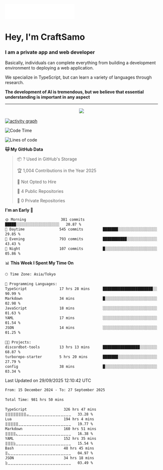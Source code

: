 <img src="images/header.svg"></img>

# Hey, I'm CraftSamo

### I am a private app and web developer

Basically, individuals can complete everything from building a development
environment to deploying a web application.

We specialize in TypeScript, but can learn a variety of languages through
research.

**The development of AI is tremendous, but we believe that essential
understanding is important in any aspect**

---

<p align="center">
  <img alig src="https://github-profile-trophy.vercel.app/?username=craftsamo&theme=onedark&column=-1" />
</p>

[![activity graph](https://github-readme-activity-graph.vercel.app/graph?username=craftsamo&theme=github-dark-dimmed&custom_title=Guilyx%20Activity%20Graph&hide_border=true)](https://github.com/ashutosh00710/github-readme-activity-graph)

<!--START_SECTION:waka-->
![Code Time](http://img.shields.io/badge/Code%20Time-981%20hrs%2050%20mins-blue)

![Lines of code](https://img.shields.io/badge/From%20Hello%20World%20I%27ve%20Written-578.5%20thousand%20lines%20of%20code-blue)

**🐱 My GitHub Data** 

> 📦 ? Used in GitHub's Storage 
 > 
> 🏆 1,004 Contributions in the Year 2025
 > 
> 🚫 Not Opted to Hire
 > 
> 📜 4 Public Repositories 
 > 
> 🔑 0 Private Repositories 
 > 
**I'm an Early 🐤** 

```text
🌞 Morning                381 commits         █████░░░░░░░░░░░░░░░░░░░░   20.87 % 
🌆 Daytime                545 commits         ███████░░░░░░░░░░░░░░░░░░   29.85 % 
🌃 Evening                793 commits         ███████████░░░░░░░░░░░░░░   43.43 % 
🌙 Night                  107 commits         █░░░░░░░░░░░░░░░░░░░░░░░░   05.86 % 
```


📊 **This Week I Spent My Time On** 

```text
🕑︎ Time Zone: Asia/Tokyo

💬 Programming Languages: 
TypeScript               17 hrs 28 mins      ███████████████████████░░   90.99 % 
Markdown                 34 mins             █░░░░░░░░░░░░░░░░░░░░░░░░   02.98 % 
JavaScript               18 mins             ░░░░░░░░░░░░░░░░░░░░░░░░░   01.63 % 
YAML                     17 mins             ░░░░░░░░░░░░░░░░░░░░░░░░░   01.54 % 
JSON                     14 mins             ░░░░░░░░░░░░░░░░░░░░░░░░░   01.25 % 

🐱‍💻 Projects: 
discordbot-tools         13 hrs 13 mins      █████████████████░░░░░░░░   68.87 % 
turborepo-starter        5 hrs 20 mins       ███████░░░░░░░░░░░░░░░░░░   27.79 % 
config                   38 mins             █░░░░░░░░░░░░░░░░░░░░░░░░   03.34 % 
```


 Last Updated on 29/09/2025 12:10:42 UTC
<!--END_SECTION:waka-->

<!--START_SECTION:waka-simple-->

```text
From: 15 December 2024 - To: 27 September 2025

Total Time: 981 hrs 50 mins

TypeScript                 326 hrs 47 mins ⣿⣿⣿⣿⣿⣿⣿⣿⣤⣀⣀⣀⣀⣀⣀⣀⣀⣀⣀⣀⣀⣀⣀⣀⣀   33.28 %
Lua                        194 hrs 4 mins  ⣿⣿⣿⣿⣿⣀⣀⣀⣀⣀⣀⣀⣀⣀⣀⣀⣀⣀⣀⣀⣀⣀⣀⣀⣀   19.77 %
Markdown                   160 hrs 51 mins ⣿⣿⣿⣿⣄⣀⣀⣀⣀⣀⣀⣀⣀⣀⣀⣀⣀⣀⣀⣀⣀⣀⣀⣀⣀   16.38 %
YAML                       152 hrs 35 mins ⣿⣿⣿⣷⣀⣀⣀⣀⣀⣀⣀⣀⣀⣀⣀⣀⣀⣀⣀⣀⣀⣀⣀⣀⣀   15.54 %
Bash                       48 hrs 45 mins  ⣿⣄⣀⣀⣀⣀⣀⣀⣀⣀⣀⣀⣀⣀⣀⣀⣀⣀⣀⣀⣀⣀⣀⣀⣀   04.97 %
JSON                       34 hrs 18 mins  ⣷⣀⣀⣀⣀⣀⣀⣀⣀⣀⣀⣀⣀⣀⣀⣀⣀⣀⣀⣀⣀⣀⣀⣀⣀   03.49 %
```

<!--END_SECTION:waka-simple-->
